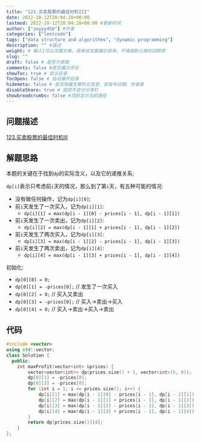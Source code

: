 ```yaml
---
title: "123.买卖股票的最佳时机III"
date: 2022-10-12T20:04:28+08:00
lastmod: 2022-10-12T20:04:28+08:00 #更新时间
author: ["zwyyy456"] #作者
categories: ["leetcode"]
tags: ["data structure and algorithms", "dynamic programming"]
description: "" #描述
weight: # 输入1可以顶置文章，用来给文章展示排序，不填就默认按时间排序
slug: ""
draft: false # 是否为草稿
comments: false #是否展示评论
showToc: true # 显示目录
TocOpen: false # 自动展开目录
hidemeta: false # 是否隐藏文章的元信息，如发布日期、作者等
disableShare: true # 底部不显示分享栏
showbreadcrumbs: false #顶部显示当前路径
---
```

## 问题描述
[123.买卖股票的最佳时机III](https://leetcode.cn/problems/best-time-to-buy-and-sell-stock-iii/)

## 解题思路
本题的关键在于找到`dp`的实际含义，以及它的递推关系;

`dp[i]`表示只考虑前`i`天的情况，那么到了第`i`天，有五种可能的情况:
- 没有做任何操作，记为`dp[i][0]`;
- 前`i`天发生了一次买入，记为`dp[i][1]`:
    - `dp[i][1] = max(dp[i - 1][0] - prices[i - 1], dp[i - 1][1])`
- 前`i`天发生了一次卖出，记为`dp[i][2]`:
    - `dp[i][2] = max(dp[i - 1][1] + prices[i - 1], dp[i - 1][2])`
- 前`i`天发生了两次买入，记为`dp[i][3]`:
    - `dp[i][3] = max(dp[i - 1][2] - prices[i - 1], dp[i - 1][3])`
- 前`i`天发生了两次卖出，记为`dp[i][4]`:
    - `dp[i][4] = max(dp[i - 1][3] + prices[i - 1], dp[i - 1][4])`

初始化:
- `dp[0][0] = 0;`
- `dp[0][1] = -prices[0];` // 发生了一次买入
- `dp[0][2] = 0;` // 买入又卖出
- `dp[0][3] = -prices[0];` // 买入->卖出->买入
- `dp[0][4] = 0;` // 买入->卖出->买入->卖出

## 代码
```cpp
#include <vector>
using std::vector;
class Solution {
  public:
    int maxProfit(vector<int> &prices) {
        vector<vector<int>> dp(prices.size() + 1, vector<int>(5, 0));
        dp[0][1] = -prices[0];
        dp[0][3] = -prices[0];
        for (int i = 1; i <= prices.size(); i++) {
            dp[i][1] = max(dp[i - 1][0] - prices[i - 1], dp[i - 1][1]);
            dp[i][2] = max(dp[i - 1][1] + prices[i - 1], dp[i - 1][2]);
            dp[i][3] = max(dp[i - 1][2] - prices[i - 1], dp[i - 1][3]);
            dp[i][4] = max(dp[i - 1][3] + prices[i - 1], dp[i - 1][4]);
        }
        return dp[prices.size()][4];
    }
};
```


